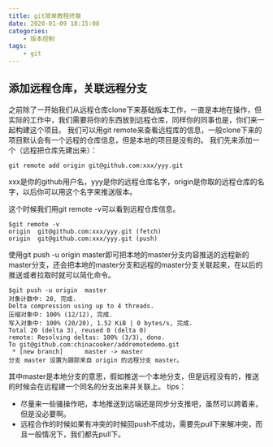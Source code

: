 ```yaml
---
title: git简单教程终章
date: 2020-01-09 18:15:08
categories:
	- 版本控制
tags:
	- git
---
```

## 添加远程仓库，关联远程分支
之前除了一开始我们从远程仓库clone下来基础版本工作，一直是本地在操作，但实际的工作中，我们需要将你的东西放到远程仓库，同样你的同事也是，你们来一起构建这个项目。
我们可以用git remote来查看远程库的信息，一般clone下来的项目默认会有一个远程的仓库信息，但是本地的项目是没有的。
我们先来添加一个（远程把仓库先建出来）：
```
git remote add origin git@github.com:xxx/yyy.git
```
xxx是你的github用户名，yyy是你的远程仓库名字，origin是你取的远程仓库的名字，以后你可以用这个名字来推送版本。
<!-- more -->
这个时候我们用git remote -v可以看到远程仓库信息。
```
$git remote -v
origin	git@github.com:xxx/yyy.git (fetch)
origin	git@github.com:xxx/yyy.git (push)
```
使用git push -u origin master即可把本地的master分支内容推送的远程新的master分支，还会把本地的master分支和远程的master分支关联起来，在以后的推送或者拉取时就可以简化命令。
```
$git push -u origin  master
对象计数中: 20, 完成.
Delta compression using up to 4 threads.
压缩对象中: 100% (12/12), 完成.
写入对象中: 100% (20/20), 1.52 KiB | 0 bytes/s, 完成.
Total 20 (delta 3), reused 0 (delta 0)
remote: Resolving deltas: 100% (3/3), done.
To git@github.com:chinacooker/addremotedemo.git
 * [new branch]      master -> master
分支 master 设置为跟踪来自 origin 的远程分支 master。
```
其中master是本地分支的意思，假如推送一个本地分支，但是远程没有的，推送的时候会在远程建一个同名的分支出来并关联上。
tips：
- 尽量来一些骚操作吧，本地推送到远端还是同步分支推吧，虽然可以跨着来，但是没必要啊。
- 远程合作的时候如果有冲突的时候回push不成功，需要先pull下来解冲突，而且一般情况下，我们都先pull下。